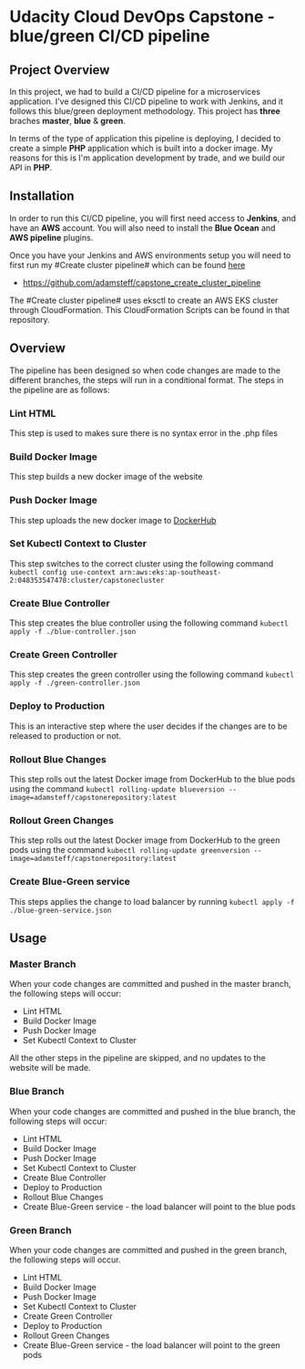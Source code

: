 # Udacity Cloud DevOps Capstone - blue/green CI/CD pipeline

## Project Overview
In this project, we had to build a CI/CD pipeline for a microservices application. I've designed this CI/CD pipeline to work with Jenkins, and it follows this blue/green deployment methodology. This project has **three** braches **master**, **blue** & **green**.

In terms of the type of application this pipeline is deploying, I decided to create a simple **PHP** application which is built into a docker image. My reasons for this is I'm application development by trade, and we build our API in **PHP**.

## Installation
In order to run this CI/CD pipeline, you will first need access to **Jenkins**, and have an **AWS** account. You will also need to install the **Blue Ocean** and **AWS pipeline** plugins.

Once you have your Jenkins and AWS environments setup you will need to first run my #Create cluster pipeline# which can be found [here](https://github.com/adamsteff/capstone_create_cluster_pipeline) 
- https://github.com/adamsteff/capstone_create_cluster_pipeline

The #Create cluster pipeline# uses eksctl to create an AWS EKS cluster through CloudFormation. This CloudFormation Scripts can be found in that repository.

## Overview
The pipeline has been designed so when code changes are made to the different branches, the steps will run in a conditional format. The steps in the pipeline are as follows:

### Lint HTML
This step is used to makes sure there is no syntax error in the .php files

### Build Docker Image
This step builds a new docker image of the website

### Push Docker Image
This step uploads the new docker image to [DockerHub](https://cloud.docker.com) 

### Set Kubectl Context to Cluster
This step switches to the correct cluster using the following command `kubectl config use-context arn:aws:eks:ap-southeast-2:048353547478:cluster/capstonecluster` 

### Create Blue Controller
This step creates the blue controller using the following command `kubectl apply -f ./blue-controller.json`

### Create Green Controller
This step creates the green controller using the following command `kubectl apply -f ./green-controller.json`

### Deploy to Production
This is an interactive step where the user decides if the changes are to be released to production or not.

### Rollout Blue Changes
This step rolls out the latest Docker image from DockerHub to the blue pods using the command `kubectl rolling-update blueversion --image=adamsteff/capstonerepository:latest`

### Rollout Green Changes
This step rolls out the latest Docker image from DockerHub to the green pods using the command `kubectl rolling-update greenversion --image=adamsteff/capstonerepository:latest`

### Create Blue-Green service
This steps applies the change to load balancer by running `kubectl apply -f ./blue-green-service.json`

## Usage

### Master Branch
When your code changes are committed and pushed in the master branch, the following steps will occur:
- Lint HTML
- Build Docker Image
- Push Docker Image
- Set Kubectl Context to Cluster

All the other steps in the pipeline are skipped, and no updates to the website will be made.

### Blue Branch
When your code changes are committed and pushed in the blue branch, the following steps will occur:
- Lint HTML
- Build Docker Image
- Push Docker Image
- Set Kubectl Context to Cluster
- Create Blue Controller
- Deploy to Production
- Rollout Blue Changes
- Create Blue-Green service - the load balancer will point to the blue pods

### Green Branch
When your code changes are committed and pushed in the green branch, the following steps will occur.
- Lint HTML
- Build Docker Image
- Push Docker Image
- Set Kubectl Context to Cluster
- Create Green Controller
- Deploy to Production
- Rollout Green Changes
- Create Blue-Green service - the load balancer will point to the green pods
